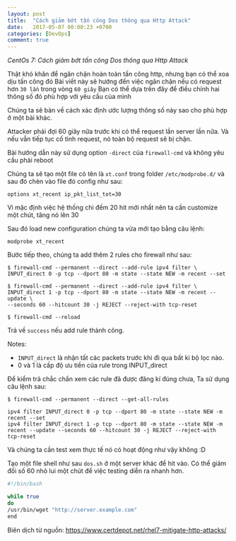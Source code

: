 ```yaml
---
layout: post
title:  "Cách giảm bớt tấn công Dos thông qua Http Attack"
date:   2017-05-07 00:00:23 +0700
categories: [DevOps]
comment: true
---
```


*CentOs 7: Cách giảm bớt tấn công Dos thông qua Http Attack*

Thật khó khăn để ngăn chặn hoàn toàn tấn công http, nhưng bạn có thể xoa dịu tấn công đó
Bài viết này sẽ hướng đến việc ngăn chặn nếu có request hơn `30 lần` trong vòng `60 giây`
Bạn có thể dựa trên đây để điều chỉnh hai thông số đó phù hợp với yêu cầu của mình

Chúng ta sẽ bàn về cách xác định ước lượng thông số này sao cho phù hợp ở một bài khác.

Attacker phải đợi 60 giây nữa trước khi có thể request lần server lần nữa. Và nếu vẫn tiếp tục
cố tình request, nó toàn bộ request sẽ bị chặn.

Bài hướng dẫn này sử dụng option `-direct` của `firewall-cmd` và không yêu cầu phải reboot

Chúng ta sẽ tạo một file có tên là `xt.conf` trong folder `/etc/modprobe.d/` và sau đó chèn vào
file đó config như sau:

```
options xt_recent ip_pkt_list_tot=30
```

Vì mặc định việc hệ thống chi đếm 20 hit mới nhất nên ta cần customize một chút, tăng nó lên 30

Sau đó load new configuration chúng ta vừa mới tạo bằng câu lệnh:

```
modprobe xt_recent
```

Bước tiếp theo, chúng ta add thêm 2 rules cho firewall như sau:

```
$ firewall-cmd --permanent --direct --add-rule ipv4 filter \
INPUT_direct 0 -p tcp --dport 80 -m state --state NEW -m recent --set

$ firewall-cmd --permanent --direct --add-rule ipv4 filter \
INPUT_direct 1 -p tcp --dport 80 -m state --state NEW -m recent --update \
--seconds 60 --hitcount 30 -j REJECT --reject-with tcp-reset

$ firewall-cmd --reload
```

Trả về `success` nếu add rule thành công.

Notes:
  - `INPUT_direct` là nhận tất các packets trước khi đi qua bất kì bộ lọc nào.
  - 0 và 1 là cấp độ ưu tiền của rule trong INPUT_direct

Để kiểm trả chắc chắn xem các rule đã được đăng kí đúng chưa, Ta sử dụng câu lệnh sau:

```
$ firewall-cmd --permanent --direct --get-all-rules

ipv4 filter INPUT_direct 0 -p tcp --dport 80 -m state --state NEW -m recent --set
ipv4 filter INPUT_direct 1 -p tcp --dport 80 -m state --state NEW -m recent --update --seconds 60 --hitcount 30 -j REJECT --reject-with tcp-reset
```

Và chúng ta cần test xem thực tế nó có hoạt động như vậy không :D

Tạo một file shell như sau `dos.sh` ở một server khác để hit vào.
Có thể giảm đối số 60 nhỏ lui một chút để việc testing diễn ra nhanh hơn.

```bash
#!/bin/bash

while true
do
/usr/bin/wget "http://server.example.com"
end
```

Biên dịch từ nguồn: https://www.certdepot.net/rhel7-mitigate-http-attacks/


